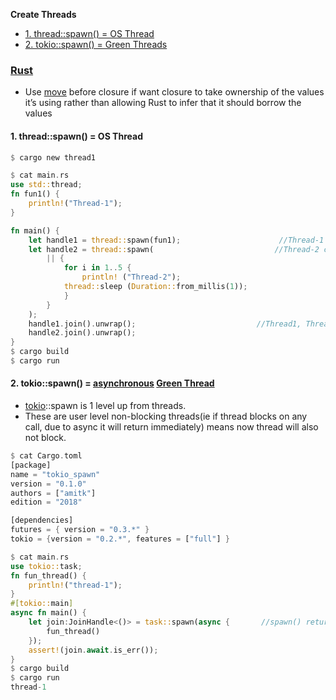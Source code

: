 **Create Threads**
- [1. thread::spawn() = OS Thread](#ts)
- [2. tokio::spawn() = Green Threads](#tos)

### [Rust](/Languages/Programming_Languages/Rust)
- Use [move](/Languages/Programming_Languages/Rust/Functions) before closure if want closure to take ownership of the values it’s using rather than allowing Rust to infer that it should borrow the values

<a name=ts></a>
#### 1. thread::spawn() = OS Thread
```rs
$ cargo new thread1

$ cat main.rs
use std::thread;
fn fun1() {
	println!("Thread-1");
}

fn main() {
	let handle1 = thread::spawn(fun1);                      //Thread-1
	let handle2 = thread::spawn(                           //Thread-2 created using closure       
		|| {
		    for i in 1..5 {
		    	println! ("Thread-2");
			thread::sleep (Duration::from_millis(1));
		    }
		}
	);
	handle1.join().unwrap();                           //Thread1, Thread2 are joinable. main will not exit without t1,t2
	handle2.join().unwrap();
}
$ cargo build
$ cargo run
```

<a name=tos></a>
#### 2. tokio::spawn() = [asynchronous](/Threads_Processes_IPC/Terms/README.md#as) [Green Thread](/Threads_Processes_IPC/Threads#usks)
- [tokio](/Languages/Programming_Languages/Rust/Tokio/)::spawn is 1 level up from threads. 
- These are user level non-blocking threads(ie if thread blocks on any call, due to async it will return immediately) means now thread will also not block.
```rs
$ cat Cargo.toml
[package]
name = "tokio_spawn"
version = "0.1.0"
authors = ["amitk"]
edition = "2018"

[dependencies]
futures = { version = "0.3.*" }
tokio = {version = "0.2.*", features = ["full"] }

$ cat main.rs
use tokio::task;
fn fun_thread() {
    println!("thread-1");
}
#[tokio::main]
async fn main() {
    let join:JoinHandle<()> = task::spawn(async {		//spawn() returns `struct JoinHandle`
        fun_thread()
    });
    assert!(join.await.is_err());
}
$ cargo build
$ cargo run
thread-1
```
